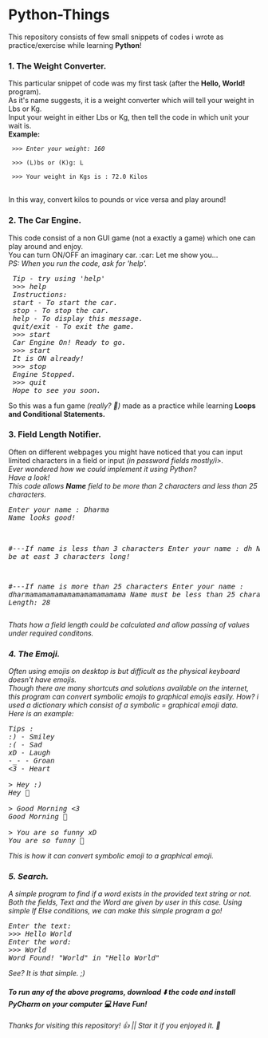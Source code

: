 # Python-Things
This repository consists of few small snippets of codes i wrote as practice/exercise while learning **Python**!

<h3>1. The Weight Converter.</h3>
This particular snippet of code was my first task (after the <b>Hello, World!</b> program). <br>As it's name suggests, it is a weight converter which will tell your weight in Lbs or Kg. <br>
Input your weight in either Lbs or Kg, then tell the code in which unit your wait is. <br>
<b>Example:</b> <br>
<pre>
<code><i> >>> Enter your weight: 160</i> <br>
 >>> (L)bs or (K)g: L <br>
 >>> Your weight in Kgs is : 72.0 Kilos<br></code>
</pre>
In this way, convert kilos to pounds or vice versa and play around!

<h3>2. The Car Engine.</h3>
This code consist of a non GUI game (not a exactly a game) which one can play around and enjoy.<br>
You can turn ON/OFF an imaginary car. :car: 
Let me show you...<br>
<i>PS: When you run the code, ask for 'help'.</i>
<pre>
<i> Tip - try using 'help'
 >>> help
 Instructions:
 start - To start the car.
 stop - To stop the car.
 help - To display this message.
 quit/exit - To exit the game.
 >>> start
 Car Engine On! Ready to go.
 >>> start
 It is ON already!
 >>> stop
 Engine Stopped.
 >>> quit
 Hope to see you soon.</i>
</pre>
So this was a fun game <i>(really? 🤪)</i> made as a practice while learning <b>Loops and Conditional Statements.</b>

<h3>3. Field Length Notifier.</h3>
Often on different webpages you might have noticed that you can input limited characters in a field or input <i>(in password fields mostly/i>.<br>
Ever wondered how we could implement it using Python? <br>
Have a look!<br>
This code allows <b>Name</b> field to be more than 2 characters and less than 25 characters.<br>
<pre>
<i>Enter your name : Dharma
Name looks good! <br>

#---If name is less than 3 characters
Enter your name : dh
Name must be at east 3 characters long!


#---If name is more than 25 characters
Enter your name : dharmamamamamamamamamamamama
Name must be less than 25 characters!
Name Length: 28</i>
</pre>
Thats how a field length could be calculated and allow passing of values under required conditons.

<h3>4. The Emoji.</h3>
Often using emojis on desktop is but difficult as the physical keyboard doesn't have emojis.<br> Though there are many shortcuts and solutions available on the internet, this program can convert symbolic emojis to graphical emojis easily. How? i used a dictionary which consist of a symbolic = graphical emoji data. <br>
Here is an example:
<pre><i>Tips : 
:) - Smiley
:( - Sad
xD - Laugh
-_- - Groan
<3 - Heart <br>
> Hey :)
Hey 🙂 <br>
> Good Morning <3
Good Morning 💓 <br>
> You are so funny xD
You are so funny 🤣</i></pre>
This is how it can convert symbolic emoji to a graphical emoji. <br>

<h3>5. Search.</h3>
A simple program to find if a word exists in the provided text string or not. Both the fields, Text and the Word are given by user in this case. Using simple If Else conditions, we can make this simple program a go!<br>
<pre><i>Enter the text:
>>> Hello World
Enter the word:
>>> World
Word Found! "World" in "Hello World"
</i></pre>
See? It is that simple. ;)

<h4> To run any of the above programs, download ⬇️ the code and install PyCharm on your computer 💻  Have Fun!</h4>
Thanks for visiting this repository! 👍 ||  Star it if you enjoyed it. 🌟 <br>
